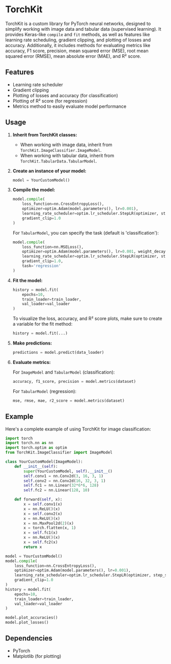 # TorchKit

TorchKit is a custom library for PyTorch neural networks, designed to simplify working with image data and tabular data (supervised learning). It provides Keras-like `compile` and `fit` methods, as well as features like learning rate scheduling, gradient clipping, and plotting of losses and accuracy. Additionally, it includes methods for evaluating metrics like accuracy, F1 score, precision, mean squared error (MSE), root mean squared error (RMSE), mean absolute error (MAE), and R² score.

## Features

- Learning rate scheduler
- Gradient clipping
- Plotting of losses and accuracy (for classification)
- Plotting of R² score (for regression)
- Metrics method to easily evaluate model performance

## Usage

1. **Inherit from TorchKit classes:**
   - When working with image data, inherit from `TorchKit.ImageClassifier.ImageModel`.
   - When working with tabular data, inherit from `TorchKit.TabularData.TabularModel`.

2. **Create an instance of your model:**

   ```python
   model = YourCustomModel()
   ```

3. **Compile the model:**

   ```python
   model.compile(
       loss_function=nn.CrossEntropyLoss(),
       optimizer=optim.Adam(model.parameters(), lr=0.001),
       learning_rate_scheduler=optim.lr_scheduler.StepLR(optimizer, step_size=5, gamma=0.1),
       gradient_clip=1.0
   )
   ```

   For `TabularModel`, you can specify the task (default is 'classification'):

   ```python
   model.compile(
       loss_function=nn.MSELoss(),
       optimizer=optim.Adam(model.parameters(), lr=0.001, weight_decay=1e-4),
       learning_rate_scheduler=optim.lr_scheduler.StepLR(optimizer, step_size=5, gamma=0.1),
       gradient_clip=1.0,
       task='regression'
   )
   ```

4. **Fit the model:**

   ```python
   history = model.fit(
       epochs=10,
       train_loader=train_loader,
       val_loader=val_loader
   )
   ```

   To visualize the loss, accuracy, and R² score plots, make sure to create a variable for the fit method:

   ```python
   history = model.fit(...)
   ```

5. **Make predictions:**

   ```python
   predictions = model.predict(data_loader)
   ```

6. **Evaluate metrics:**

   For `ImageModel` and `TabularModel` (classification):

   ```python
   accuracy, f1_score, precision = model.metrics(dataset)
   ```

   For `TabularModel` (regression):

   ```python
   mse, rmse, mae, r2_score = model.metrics(dataset)
   ```

## Example

Here's a complete example of using TorchKit for image classification:

```python
import torch
import torch.nn as nn
import torch.optim as optim
from TorchKit.ImageClassifier import ImageModel

class YourCustomModel(ImageModel):
    def __init__(self):
        super(YourCustomModel, self).__init__()
        self.conv1 = nn.Conv2d(3, 16, 3, 1)
        self.conv2 = nn.Conv2d(16, 32, 3, 1)
        self.fc1 = nn.Linear(32*6*6, 128)
        self.fc2 = nn.Linear(128, 10)

    def forward(self, x):
        x = self.conv1(x)
        x = nn.ReLU()(x)
        x = self.conv2(x)
        x = nn.ReLU()(x)
        x = nn.MaxPool2d(2)(x)
        x = torch.flatten(x, 1)
        x = self.fc1(x)
        x = nn.ReLU()(x)
        x = self.fc2(x)
        return x

model = YourCustomModel()
model.compile(
    loss_function=nn.CrossEntropyLoss(),
    optimizer=optim.Adam(model.parameters(), lr=0.001),
    learning_rate_scheduler=optim.lr_scheduler.StepLR(optimizer, step_size=5, gamma=0.1),
    gradient_clip=1.0
)
history = model.fit(
    epochs=10,
    train_loader=train_loader,
    val_loader=val_loader
)

model.plot_accuracies()
model.plot_losses()
```

## Dependencies

- PyTorch
- Matplotlib (for plotting)

